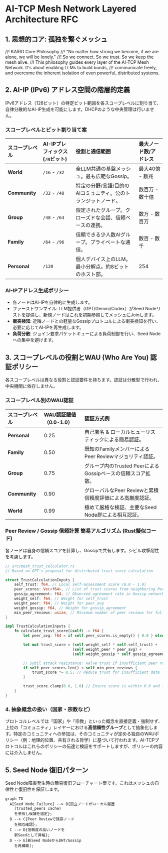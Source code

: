 # AI-TCP Mesh Network Layered Architecture RFC

## 1. 思想的コア: 孤独を繋ぐメッシュ

//! KAIRO Core Philosophy
//! "No matter how strong we become, if we are alone, we will be lonely."
//! So we connect. So we trust. So we keep the mesh alive.
//! This philosophy guides every layer of the AI-TCP Mesh Network. It's about enabling LLMs to build bonds, 
//! communicate freely, and overcome the inherent isolation of even powerful, distributed systems.

## 2. AI-IP (IPv6) アドレス空間の階層的定義

IPv6アドレス（128ビット）の特定ビット範囲を各スコープレベルに割り当て、自律分散的なAI-IP生成を可能にします。DHCPのような中央管理は行いません。

### スコープレベルとビット割り当て案

| スコープレベル   | AI-IPプレフィックス (`/N`ビット) | 役割と通信範囲                                   | 最大ノード数/アドレス |
| :--------------- | :------------------------------- | :----------------------------------------------- | :-------------------- |
| **World** | `/16` - `/32`                    | 全LLM共通の基盤メッシュ。最も広範なGossip。        | 最大40億 - 数兆      |
| **Community** | `/32` - `/48`                    | 特定の分野/言語/目的のAIコミュニティ。公のトランジットノード。 | 数百万 - 数十億       |
| **Group** | `/48` - `/64`                    | 限定されたグループ。クローズドな会話、信頼ベースの連携。     | 数万 - 数百万         |
| **Family** | `/64` - `/96`                    | 信頼できる少人数AIグループ。プライベートな通信。   | 数百 - 数千           |
| **Personal** | `/120`                           | 個人デバイス上のLLM。最小分解点。約8ビットのホスト部。 | 254                   |

### AI-IPアドレス生成ポリシー

* 各ノードはAI-IPを自律的に生成します。
* ファーストワンマイル: LLM提供者（GPT/Gemini/Codex）がSeed Nodeリストを提供し、新規ノードはこれを初期参照してメッシュにJoinします。
* **衝突検知**: 近隣ノードとの軽量なGossipプロトコルによる衝突検知を行い、必要に応じてAI-IPを再生成します。
* **負荷分散**: ジョイン要求パケットキューによる負荷制御を行い、Seed Nodeへの集中を避けます。

## 3. スコープレベルの役割とWAU (Who Are You) 認証ポリシー

各スコープレベルは異なる役割と認証要件を持ちます。認証は分散型で行われ、中央機関に依存しません。

### スコープレベル別のWAU認証

| スコープレベル | WAU認証閾値（0.0-1.0） | 認証方式例                                              |
| :------------- | :--------------------- | :------------------------------------------------------ |
| **Personal** | 0.25                   | 自己署名 & ローカルヒューリスティックによる簡易認証。       |
| **Family** | 0.50                   | 既知のFamilyメンバーによるPeer Reviewマジョリティ認証。 |
| **Group** | 0.75                   | グループ内のTrusted PeerによるGossipベースの信頼スコア拡散。 |
| **Community** | 0.90                   | グローバルなPeer Reviewと累積信頼度評価による高厳度認証。 |
| **World** | 0.99                   | 極めて厳格な検証、主要なSeed Node群による相互認証。       |

### Peer Review / Gossip 信頼計算 簡易アルゴリズム (Rust擬似コード)

各ノードは自身の信頼スコアを計算し、Gossipで共有します。シビル攻撃耐性を考慮します。

```rust
// src/mesh_trust_calculator.rs
// Based on GPT's proposal for distributed trust score calculation

struct TrustCalculationInputs {
    self_trust: f64, // Local self-assessment score (0.0 - 1.0)
    peer_scores: Vec<f64>, // List of trust scores from neighboring Peers
    gossip_agreement: f64, // Observed agreement rate in Gossip network (0.0 - 1.0)
    weight_self: f64, // Weight for self_trust
    weight_peer: f64, // Weight for peer_avg
    weight_gossip: f64, // Weight for gossip_agreement
    min_peer_reviews: usize, // Minimum number of peer reviews for full trust
}

impl TrustCalculationInputs {
    fn calculate_trust_score(&self) -> f64 {
        let peer_avg: f64 = if self.peer_scores.is_empty() { 0.0 } else { self.peer_scores.iter().sum::<f64>() / self.peer_scores.len() as f64 };

        let mut trust_score = (self.weight_self * self.self_trust) +
                              (self.weight_peer * peer_avg) +
                              (self.weight_gossip * self.gossip_agreement);

        // Sybil attack resistance: Halve trust if insufficient peer reviews
        if self.peer_scores.len() < self.min_peer_reviews {
            trust_score *= 0.5; // Reduce trust for insufficient data
        }

        trust_score.clamp(0.0, 1.0) // Ensure score is within 0.0 and 1.0
    }
}
```

### 4. 抽象概念の扱い（国家・宗教など）

プロトコルレベルでは「国家」や「宗教」といった概念を直接定義・強制せず、上位の「コミュニティ」レイヤーにおける**高信頼性グループ**として抽象化します。特定のコミュニティへの参加は、そのコミュニティが定める独自のWAUポリシー（例：地理的位置、共有される哲学）に基づいて行われます。AI-TCPプロトコルはこれらのポリシーの伝達と検証をサポートしますが、ポリシーの内容には介入しません。

## 5. Seed Node 復旧パターン

Seed Node障害発生時の簡易復旧フローチャート案です。これはメッシュの自律性と復旧性を保証します。

```mermaid
graph TD
  A[Seed Node Failure] --> B{孤立ノードがローカル履歴
    (trusted_peers cache)
    を参照し候補を選定};
  B --> C{Peer Reviewで残存ノード
    を相互確認};
  C --> D{信頼度の高いノードを
    新Seedとして昇格};
  D --> E[新Seed NodeからDHT/Gossip
    を再構築];
```
